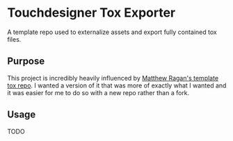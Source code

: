 # Touchdesigner Tox Exporter
A template repo used to externalize assets and export fully contained tox files.

## Purpose
This project is incredibly heavily influenced by [Matthew Ragan's template tox repo](https://github.com/raganmd/touchdesigner-template-tox-dev). I wanted a version of it that was more of exactly what I wanted and it was easier for me to do so with a new repo rather than a fork. 

## Usage
TODO